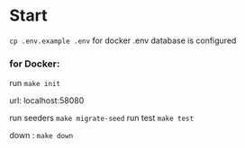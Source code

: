 # Start

`cp .env.example .env`
for docker .env database is configured

### for Docker:

run   `make init`

url: localhost:58080

run seeders `make migrate-seed`
run test `make test`

down : `make down`
